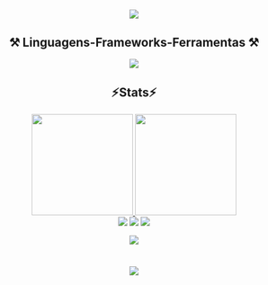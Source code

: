 

<h1 align="center">
<img src="https://readme-typing-svg.herokuapp.com/?font=Righteous&size=35&center=true&vCenter=true&width=500&height=70&duration=4000&lines=olá!+👋;+me+chamo+Antony!;" />
</h1>
<div align="center" >
<h2 align="center" >⚒️ Linguagens-Frameworks-Ferramentas ⚒️</h2>
<img src="https://skillicons.dev/icons?i=react,html,css,scss,vscode,github,figma,git,javascript" />
</div>

<div align="center" >
    <h2 align="center" >⚡Stats⚡</h2>
</div>
<div align="center">
  <a href="https://github.com/AntonyRossiDeJesus">
    <img height="180em" src="https://github-readme-stats.vercel.app/api?username=AntonyRossiDeJesus&show_icons=true&theme=dark&include_all_commits=true&count_private=true"/>
    <img height="180em" src="https://github-readme-stats.vercel.app/api/top-langs/?username=AntonyRossiDeJesus&layout=compact&langs_count=7&theme=dark"/>
</div>
 <div align="center">
  <a href="https://www.instagram.com/antonyrossibr/" target="_blank"><img src="https://img.shields.io/badge/-Instagram-%23E4405F?style=for-the-badge&logo=instagram&logoColor=white" target="_blank"></a> 
  <a href = "mailto:antonyrossidejesus@gmail.com"><img src="https://img.shields.io/badge/-Gmail-%23333?style=for-the-badge&logo=gmail&logoColor=white" target="_blank"></a>
   <a href="https://www.linkedin.com/in/antony-jesus-65ba83279/" target="_blank"><img src="https://img.shields.io/badge/-LinkedIn-%230077B5?style=for-the-badge&logo=linkedin&logoColor=white" target="_blank"></a> 
</div>


<p align="center">   <img alingn="center" src="https://profile-counter.glitch.me/AntonyRossiDeJesus/count.svg" /></p>

<h1 align="center">
<img src="https://readme-typing-svg.herokuapp.com/?font=Righteous&size=35&center=true&vCenter=true&width=500&height=70&duration=4000&lines=obrigado+pela+atenção!;" />
</h1>






